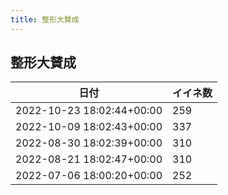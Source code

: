 ```yaml
---
title: 整形大賛成
---
```

## 整形大賛成

|日付|イイネ数|
|-|-|
|2022-10-23 18:02:44+00:00|259|
|2022-10-09 18:02:43+00:00|337|
|2022-08-30 18:02:39+00:00|310|
|2022-08-21 18:02:47+00:00|310|
|2022-07-06 18:00:20+00:00|252|
